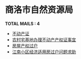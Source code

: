 # 商洛市自然资源局
__TOTAL MAILS : 4__
- [不动产证](../../category/letters/7099.md)
- [农村宅基地办理不动产产权证事宜](../../category/letters/6550.md)
- [房屋产权过户](../../category/letters/6368.md)
- [江南小区经济适用房过户问题求助](../../category/letters/5427.md)